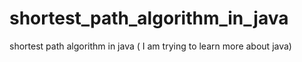 # shortest_path_algorithm_in_java
shortest path algorithm in java ( I am trying to learn more about java)
